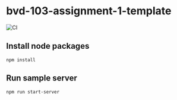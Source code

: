 # bvd-103-assignment-1-template
![CI](https://github.com/danielmason89/mcMasterful-books-bdv-103/actions/workflows/ci.yml/badge.svg)

## Install node packages
```
npm install
```

## Run sample server
```
npm run start-server
```
